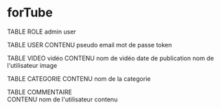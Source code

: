 # forTube

TABLE ROLE
    admin
    user

TABLE USER
        CONTENU
            pseudo
            email 
            mot de passe
            token 
            

TABLE VIDEO
    vidéo
        CONTENU
            nom de vidéo
            date de publication 
            nom de l'utilisateur
            image

TABLE CATEGORIE
    CONTENU 
        nom de la categorie

TABLE COMMENTAIRE   
    CONTENU
        nom de l'utilisateur
        contenu
        